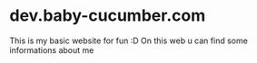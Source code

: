 # dev.baby-cucumber.com

This is my basic website for fun :D
On this web u can find some informations about me
